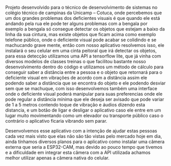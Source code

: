Projeto desenvolvido para o técnico de desenvolvimento de sistemas no colégio técnico de campinas da Unicamp – Cotuca, onde percebemos que um dos grandes problemas dos deficientes visuais é que quando ele está andando pela rua ele pode ter alguns problemas com a bengala por exemplo a bengala só consegue detectar os objetos que estejam a baixo da linha da sua cintura, mas existe objetos que ficam acima como exemplo telefone público, onde o deficiente visual pode acabar se colidindo e se machucando grave mente, então com nosso aplicativo resolvemos isso, ele instalará o seu celular em uma cinta peitoral que irá detectar os objetos, para essa detecção utilizamos uma API a tensorflow lite, que já vinha com diversos modelos de classes treinas o que facilitou bastante nosso desenvolvimento dentro do código e utilizamos um método de cálculo para conseguir saber a distância entre a pessoa e o objeto que retornará para o deficiente visual em vibrações de acordo com a distância assim ele podendo saber a distância que se encontra do objeto e ele podendo desviar sem que se machuque, com isso desenvolvemos também uma interface onde o deficiente visual poderá manipular para suas preferencias onde ele pode regular a distância mínima que ele deseja ser avisado que pode variar de 1 a 5 metros contendo toque de vibração e áudios dizendo esta distancia, e um botão de ligar e desligar o aplicativo caso ele entre em um lugar muito movimentando como um elevador ou transporte público caso o contrário o aplicativo ficaria vibrando sem parar. 

Desenvolvemos esse aplicativo com a intenção de ajudar estas pessoas cada vez mais visto que elas não são tão vistas pelo mercado hoje em dia, ainda tínhamos diversos planos para o aplicativo como instalar uma câmera externa que seria a ESP32-CAM, mas devido ao pouco tempo que tivemos e a dificuldade em integrar esta câmera com a API utilizada achamos melhor utilizar apenas a câmera nativa do celular. 
